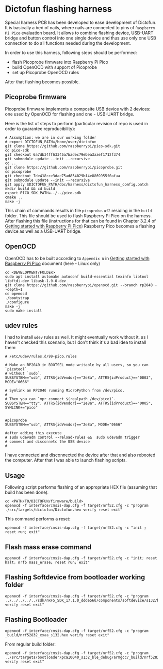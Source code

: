 # Dictofun flashing harness

Special harness PCB has been developed to ease development of Dictofun. It is basically a bed of nails, where nails are connected
to pins of `Raspberry Pi Pico` evaluation board. It allows to combine flashing device, USB-UART bridge and button control into one 
single device and thus use only one USB connection to do all functions needed during the development.

In order to use this harness, following steps should be performed:
- flash Picoprobe firmware into Raspberry Pi Pico
- build OpenOCD with support of Picoprobe
- set up Picoprobe OpenOCD rules

After that flashing becomes possible.

## Picoprobe firmware

Picoprobe firmware implements a composite USB device with 2 devices: one used by OpenOCD for flashing and one - USB-UART bridge.

Here is the list of steps to perform (particular revision of repo is used in order to guarantee reproducibility):

```
# Assumption: we are in our working folder
# export DICTOFUN_PATH=/home/user/dictofun
git clone https://github.com/raspberrypi/pico-sdk.git
cd pico-sdk
git checkout 6a7db34ff63345a7badec79ebea3aaef1712f374
git submodule update --init --recursive
cd ..
git clone https://github.com/raspberrypi/picoprobe.git
cd picoprobe
git checkout 7de418cce3dae75ad854029b14e8869955f0afaa
git submodule update --init --recursive
git apply $DICTOFUN_PATH/doc/harness/dictofun_harness_config.patch
mkdir build && cd build
export PICO_SDK_PATH=../../pico-sdk
cmake ..
make -j
```

This chain of commands results in file `picoprobe.uf2` residing in the `build` folder. This file should be used to flash Raspberry Pi Pico on 
the harness. After flashing this file (instructions for that can be found in Chapter 3.2.4 of [Getting started with Raspberry Pi Pico](https://datasheets.raspberrypi.com/pico/getting-started-with-pico.pdf)) Raspberry Pico becomes a flashing device as well as a USB-UART bridge.

## OpenOCD

OpenOCD has to be built according to `Appendix A` in [Getting started with Raspberry Pi Pico](https://datasheets.raspberrypi.com/pico/getting-started-with-pico.pdf) document (here - Linux only)

```
cd <DEVELOPMENT/FOLDER>
sudo apt install automake autoconf build-essential texinfo libtool libftdi-dev libusb-1.0-0-dev
git clone https://github.com/raspberrypi/openocd.git --branch rp2040 --depth=1
cd openocd
./bootstrap
./configure
make -j
sudo make install
```

## udev rules

I had to install `udev` rules as well. It might eventually work without it, as I haven't checked this scenario, but I don't think it's a bad idea to install them:

```
# /etc/udev/rules.d/99-pico.rules

# Make an RP2040 in BOOTSEL mode writable by all users, so you can `picotool`
# without `sudo`. 
SUBSYSTEM=="usb", ATTRS{idVendor}=="2e8a", ATTRS{idProduct}=="0003", MODE="0666"

# Symlink an RP2040 running MicroPython from /dev/pico.
#
# Then you can `mpr connect $(realpath /dev/pico)`.
SUBSYSTEM=="tty", ATTRS{idVendor}=="2e8a", ATTRS{idProduct}=="0005", SYMLINK+="pico"


#picoprobe
SUBSYSTEM=="usb", ATTRS{idVendor}=="2e8a", MODE="0666"

#after adding this execute
# sudo udevadm control --reload-rules &&  sudo udevadm trigger 
# connect and disconnetc the USB device
#
```
I have connected and disconnected the device after that and also rebooted the computer. After that I was able to launch flashing scripts.

## Usage

Following script performs flashing of an appropriate HEX file (assuming that build has been done):

```
cd <PATH/TO/DICTOFUN/firmware/build>
openocd -f interface/cmsis-dap.cfg -f target/nrf52.cfg -c "program ./src/targets/dictofun/Dictofun.hex verify reset exit"
```

This command performs a reset:

```
openocd -f interface/cmsis-dap.cfg -f target/nrf52.cfg -c "init ; reset run; exit" 
```
## Flash mass erase command

```
openocd -f interface/cmsis-dap.cfg -f target/nrf52.cfg -c "init; reset halt; nrf5 mass_erase; reset run; exit"
```

## Flashing Softdevice from bootloader working folder

```
openocd -f interface/cmsis-dap.cfg -f target/nrf52.cfg -c "program ../../../../../sdk/nRF5_SDK_17.1.0_ddde560/components/softdevice/s132/hex/s132_nrf52_7.2.0_softdevice.hex verify reset exit"
```
## Flashing Bootloader

```
openocd -f interface/cmsis-dap.cfg -f target/nrf52.cfg -c "program _build/nrf52832_xxaa_s132.hex verify reset exit"
```
From regular build folder:
```
openocd -f interface/cmsis-dap.cfg -f target/nrf52.cfg -c "program ../src/targets/bootloader/pca10040_s132_ble_debug/armgcc/_build/nrf52832_xxaa_s132.hex verify reset exit" 
```